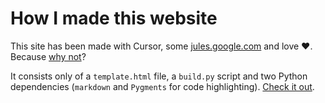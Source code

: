 # How I made this website

This site has been made with Cursor, some [jules.google.com](https://jules.google.com/) and love ❤️. Because [why not](https://x.com/emilesilvis/status/1929813972879847583)?

It consists only of a `template.html` file, a `build.py` script and two Python dependencies (`markdown` and `Pygments` for code highlighting). [Check it out](https://github.com/emilesilvis/emilesilvis.github.io).